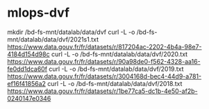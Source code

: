# mlops-dvf
mkdir /bd-fs-mnt/datalab/data/dvf
curl -L -o /bd-fs-mnt/datalab/data/dvf/2021s1.txt https://www.data.gouv.fr/fr/datasets/r/817204ac-2202-4b4a-98e7-4184d154d98c
curl -L -o /bd-fs-mnt/datalab/data/dvf/2020.txt https://www.data.gouv.fr/fr/datasets/r/90a98de0-f562-4328-aa16-fe0dd1dca60f
curl -L -o /bd-fs-mnt/datalab/data/dvf/2019.txt https://www.data.gouv.fr/fr/datasets/r/3004168d-bec4-44d9-a781-ef16f41856a2
curl -L -o /bd-fs-mnt/datalab/data/dvf/2018.txt https://www.data.gouv.fr/fr/datasets/r/1be77ca5-dc1b-4e50-af2b-0240147e0346